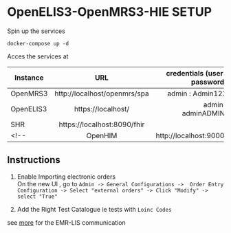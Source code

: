 # OpenELIS3-OpenMRS3-HIE SETUP

Spin up the services

```
docker-compose up -d
```

Acces the services at 

| Instance  |     URL       | credentials (user : password)|
|---------- |:-------------:|------:                       |
| OpenMRS3   |  http://localhost/openmrs/spa | admin : Admin123 |
| OpenELIS3 | https://localhost/ |    admin : adminADMIN!| 
| SHR      | https://localhost:8090/fhir  |   | 
<!-- | OpenHIM   |    http://localhost:9000/  |  root@openhim.org : admin | -->

## Instructions 
1. Enable Importing electronic orders       
On the new UI , go to
 `Admin -> General Configurations ->  Order Entry Configuration -> Select "external orders" -> Click "Modify" -> select "True"`

1. Add the Right Test Catalogue ie tests with `Loinc Codes`

see [more](https://i-tech-uw.github.io/healthinformationexchange/lis-workflows/lis-workflows.html#tutorial-lab-order-communication-between-openmrs-and-openelis) for the EMR-LIS communication
